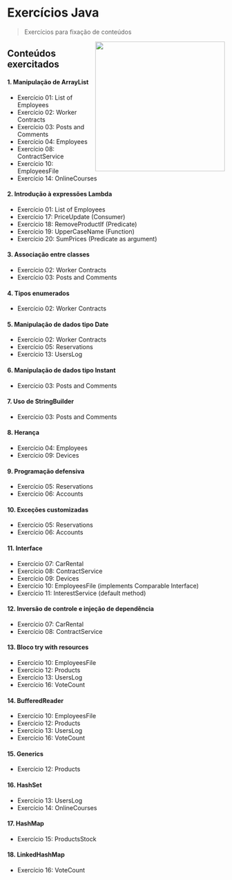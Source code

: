# Exercícios Java
> Exercícios para fixação de conteúdos
<img src="https://media0.giphy.com/media/3o6fJ5z2bgCLBshZUA/200w.webp" align="right" width="300">

## Conteúdos exercitados
#### 1. Manipulação de ArrayList
   - Exercício 01: List of Employees
   - Exercício 02: Worker Contracts
   - Exercício 03: Posts and Comments
   - Exercício 04: Employees
   - Exercício 08: ContractService
   - Exercício 10: EmployeesFile
   - Exercício 14: OnlineCourses

#### 2. Introdução à expressões Lambda
   - Exercício 01: List of Employees
   - Exercício 17: PriceUpdate (Consumer)
   - Exercício 18: RemoveProductIf (Predicate)
   - Exercício 19: UpperCaseName (Function)
   - Exercício 20: SumPrices (Predicate as argument)

#### 3. Associação entre classes
   - Exercício 02: Worker Contracts
   - Exercício 03: Posts and Comments
   
#### 4. Tipos enumerados
   - Exercício 02: Worker Contracts

#### 5. Manipulação de dados tipo Date 
   - Exercício 02: Worker Contracts
   - Exercício 05: Reservations
   - Exercício 13: UsersLog

#### 6. Manipulação de dados tipo Instant
   - Exercício 03: Posts and Comments

#### 7. Uso de StringBuilder
   - Exercício 03: Posts and Comments
   
#### 8. Herança
   - Exercício 04: Employees
   - Exercício 09: Devices
    
#### 9. Programação defensiva
   - Exercício 05: Reservations
   - Exercício 06: Accounts
    
#### 10. Exceções customizadas
   - Exercício 05: Reservations
   - Exercício 06: Accounts
    
#### 11. Interface
   - Exercício 07: CarRental
   - Exercício 08: ContractService
   - Exercício 09: Devices
   - Exercício 10: EmployeesFile (implements Comparable Interface)
   - Exercício 11: InterestService (default method)
   
#### 12. Inversão de controle e injeção de dependência
   - Exercício 07: CarRental
   - Exercício 08: ContractService

#### 13. Bloco try with resources
   - Exercício 10: EmployeesFile
   - Exercício 12: Products
   - Exercício 13: UsersLog
   - Exercício 16: VoteCount
   
#### 14. BufferedReader
   - Exercício 10: EmployeesFile
   - Exercício 12: Products
   - Exercício 13: UsersLog
   - Exercício 16: VoteCount   
   
#### 15. Generics
   - Exercício 12: Products

#### 16. HashSet
   - Exercício 13: UsersLog
   - Exercício 14: OnlineCourses
 
#### 17. HashMap
   - Exercício 15: ProductsStock

#### 18. LinkedHashMap
   - Exercício 16: VoteCount 
